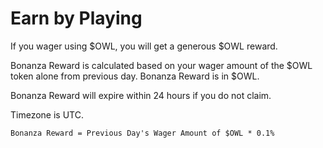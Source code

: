 # Earn by Playing

If you wager using $OWL, you will get a generous $OWL reward.

Bonanza Reward is calculated based on your wager amount of the $OWL token alone from previous day. Bonanza Reward is in $OWL.

Bonanza Reward will expire within 24 hours if you do not claim.

Timezone is UTC.

```
Bonanza Reward = Previous Day's Wager Amount of $OWL * 0.1%
```

